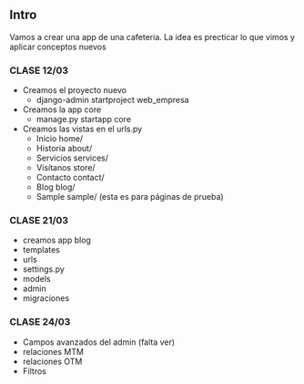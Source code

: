 ## Intro
Vamos a crear una app de una cafeteria.
La idea es precticar lo que vimos y aplicar conceptos nuevos

### CLASE 12/03

- Creamos el proyecto nuevo
  - django-admin startproject web_empresa
- Creamos la app core
  - manage.py startapp core
- Creamos las vistas en el urls.py
  - Inicio home/
  - Historia about/
  - Servicios services/
  - Visítanos store/
  - Contacto contact/
  - Blog blog/
  - Sample sample/ (esta es para páginas de prueba)

### CLASE 21/03

- creamos app blog
- templates
- urls
- settings.py
- models
- admin
- migraciones


### CLASE 24/03

- Campos avanzados del admin (falta ver)
- relaciones MTM
- relaciones OTM
- Filtros